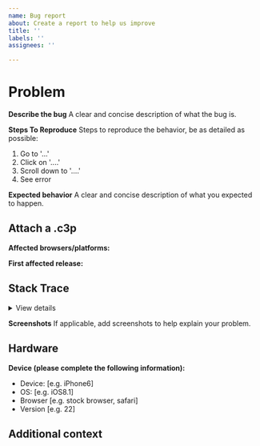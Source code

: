 ```yaml
---
name: Bug report
about: Create a report to help us improve
title: ''
labels: ''
assignees: ''

---
```


# Problem
**Describe the bug**
A clear and concise description of what the bug is.

**Steps To Reproduce**
Steps to reproduce the behavior, be as detailed as possible:
1. Go to '...'
2. Click on '....'
3. Scroll down to '....'
4. See error

**Expected behavior**
A clear and concise description of what you expected to happen.

## Attach a .c3p

<!-- A minimal Construct 3 project (.c3p) is required to be attached. Your issue will likely be closed without investigation if you don't provide one. Please see the guidelines -->

**Affected browsers/platforms:** <!-- Chrome/Firefox/Safari, Windows/macOS/Android, etc -->

<!-- Identifying the first version the issue started happening can help resolve the issue more quickly. -->

**First affected release:** <!-- e.g. worked in r122 but broke in r123 -->

## Stack Trace

<!-- Open your browser while running your game, press F12 and copy the stack trace that is shown. Look for any red messages . -->

<details><summary>View details</summary>

PASTE HERE

</details>


**Screenshots**
If applicable, add screenshots to help explain your problem.


## Hardware 

**Device (please complete the following information):**
 - Device: [e.g. iPhone6]
 - OS: [e.g. iOS8.1]
 - Browser [e.g. stock browser, safari]
 - Version [e.g. 22]

## Additional context
<!-- Add any other context about the problem here. -->

